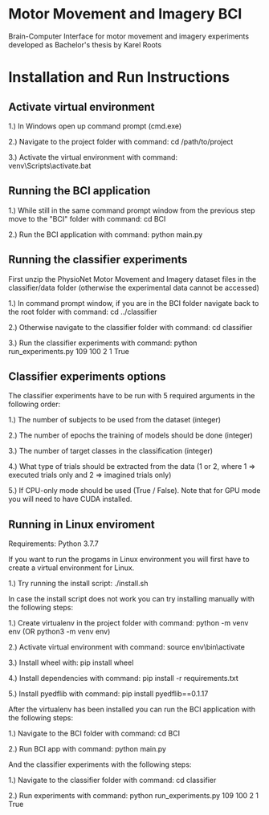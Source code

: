 # Motor Movement and Imagery BCI
Brain-Computer Interface for motor movement and imagery experiments developed as Bachelor's thesis by Karel Roots

# Installation and Run Instructions

## Activate virtual environment
1.) In Windows open up command prompt (cmd.exe)

2.) Navigate to the project folder with command: cd /path/to/project

3.) Activate the virtual environment with command: venv\Scripts\activate.bat

## Running the BCI application
1.) While still in the same command prompt window from the previous step move to the "BCI" folder with command: cd BCI

2.) Run the BCI application with command: python main.py

## Running the classifier experiments

First unzip the PhysioNet Motor Movement and Imagery dataset files in the classifier/data folder (otherwise the experimental data cannot be accessed)

1.) In command prompt window, if you are in the BCI folder navigate back to the root folder with command: cd ../classifier

2.) Otherwise navigate to the classifier folder with command: cd classifier

3.) Run the classifier experiments with command: python run_experiments.py 109 100 2 1 True

## Classifier experiments options
The classifier experiments have to be run with 5 required arguments in the following order:

1.) The number of subjects to be used from the dataset (integer)

2.) The number of epochs the training of models should be done (integer)

3.) The number of target classes in the classification (integer)

4.) What type of trials should be extracted from the data (1 or 2, where 1 => executed trials only and 2 => imagined trials only)

5.) If CPU-only mode should be used (True / False). Note that for GPU mode you will need to have CUDA installed.

## Running in Linux enviroment
Requirements: Python 3.7.7

If you want to run the progams in Linux environment you will first have to create a virtual environment for Linux.

1.) Try running the install script: ./install.sh

In case the install script does not work you can try installing manually with the following steps:

1.) Create virtualenv in the project folder with command: python -m venv env (OR python3 -m venv env)

2.) Activate virtual environment with command: source env\bin\activate

3.) Install wheel with: pip install wheel

4.) Install dependencies with command: pip install -r requirements.txt

5.) Install pyedflib with command: pip install pyedflib==0.1.17

After the virtualenv has been installed you can run the BCI application with the following steps:

1.) Navigate to the BCI folder with command: cd BCI

2.) Run BCI app with command: python main.py

And the classifier experiments with the following steps:

1.) Navigate to the classifier folder with command: cd classifier

2.) Run experiments with command: python run_experiments.py 109 100 2 1 True
